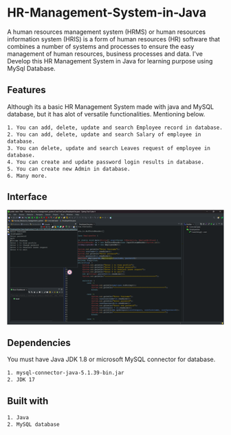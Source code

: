 
# HR-Management-System-in-Java

A human resources management system (HRMS) or human resources information system (HRIS) is a form of human resources (HR) software that combines a number of systems and processes to ensure the easy management of human resources, business processes and data. I've Develop this HR Management System in Java for learning purpose using MySql Database.



Features
---------------------
Although its a basic HR Management System made with java and MySQL database, but it has alot of versatile functionalities. Mentioning below.

    1. You can add, delete, update and search Employee record in database.
    2. You can add, delete, update and search Salary of employee in database.
    3. You can delete, update and search Leaves request of employee in database.
    4. You can create and update password login results in database.
    5. You can create new Admin in database.
    6. Many more.

Interface
---------------

<p><img align="center" src="Screenshot (333).png" alt="shubhammk21" /></p>

Dependencies
--------------
 You must have Java JDK 1.8 or microsoft MySQL connector for database.

    1. mysql-connector-java-5.1.39-bin.jar
    2. JDK 17

Built with
-------------------------------

    1. Java
    2. MySQL database
